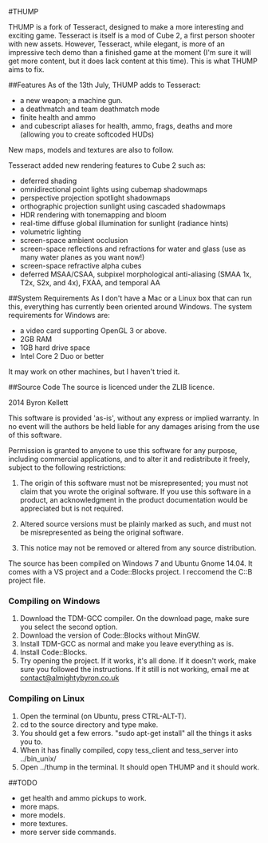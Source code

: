 #THUMP

THUMP is a fork of Tesseract, designed to make a more interesting and exciting game. Tesseract is itself is a mod of Cube 2, a first person shooter with new assets. However, Tesseract, while elegant, is more of an impressive tech demo than a finished game at the moment (I'm sure it will get more content, but it does lack content at this time). This is what THUMP aims to fix.


##Features
As of the 13th July, THUMP adds to Tesseract:
* a new weapon; a machine gun.
* a deathmatch and team deathmatch mode
* finite health and ammo
* and cubescript aliases for health, ammo, frags, deaths and more (allowing you to create softcoded HUDs)

New maps, models and textures are also to follow.

Tesseract added new rendering features to Cube 2 such as:

* deferred shading
* omnidirectional point lights using cubemap shadowmaps
* perspective projection spotlight shadowmaps
* orthographic projection sunlight using cascaded shadowmaps
* HDR rendering with tonemapping and bloom
* real-time diffuse global illumination for sunlight (radiance hints)
* volumetric lighting
* screen-space ambient occlusion
* screen-space reflections and refractions for water and glass (use as many water planes as you want now!)
* screen-space refractive alpha cubes
* deferred MSAA/CSAA, subpixel morphological anti-aliasing (SMAA 1x, T2x, S2x, and 4x), FXAA, and temporal AA

##System Requirements
As I don't have a Mac or a Linux box that can run this, everything has currently been oriented around Windows.
The system requirements for Windows are:
* a video card supporting OpenGL 3 or above.
* 2GB RAM
* 1GB hard drive space
* Intel Core 2 Duo or better

It may work on other machines, but I haven't tried it.

##Source Code
The source is licenced under the ZLIB licence.

2014 Byron Kellett

This software is provided 'as-is', without any express or implied
warranty. In no event will the authors be held liable for any damages
arising from the use of this software.

Permission is granted to anyone to use this software for any purpose,
including commercial applications, and to alter it and redistribute it
freely, subject to the following restrictions:

   1. The origin of this software must not be misrepresented; you must not
   claim that you wrote the original software. If you use this software
   in a product, an acknowledgment in the product documentation would be
   appreciated but is not required.

   2. Altered source versions must be plainly marked as such, and must not be
   misrepresented as being the original software.

   3. This notice may not be removed or altered from any source
   distribution.

The source has been compiled on Windows 7 and Ubuntu Gnome 14.04. It comes with a VS project and a Code::Blocks project. I reccomend the C::B project file.

### Compiling on Windows

1. Download the TDM-GCC compiler. On the download page, make sure you select the second option.
2. Download the version of Code::Blocks without MinGW.
3. Install TDM-GCC as normal and make you leave everything as is.
4. Install Code::Blocks.
5. Try opening the project. If it works, it's all done. If it doesn't work, make sure you followed the instructions. If it still is not working, email me at contact@almightybyron.co.uk


### Compiling on Linux
1. Open the terminal (on Ubuntu, press CTRL-ALT-T).
2. cd to the source directory and type make.
3. You should get a few errors. "sudo apt-get install" all the things it asks you to.
4. When it has finally compiled, copy tess_client and tess_server into ../bin_unix/
5. Open ../thump in the terminal. It should open THUMP and it should work.

##TODO
* get health and ammo pickups to work.
* more maps.
* more models.
* more textures.
* more server side commands.

